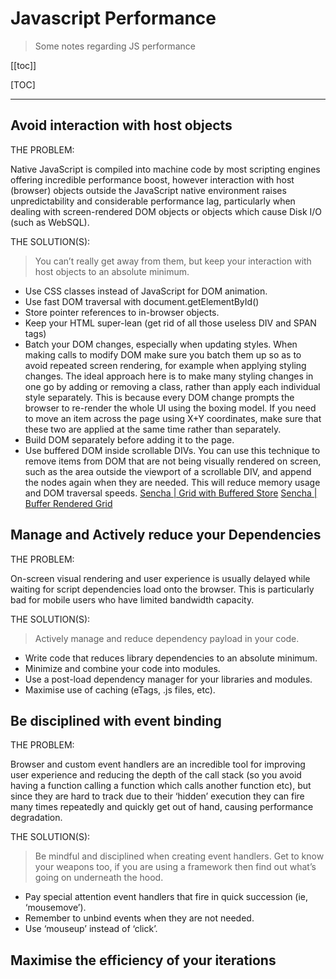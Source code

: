 # Javascript Performance

> Some notes regarding JS performance

[[toc]]

[TOC]

---

## Avoid interaction with host objects

THE PROBLEM:

Native JavaScript is compiled into machine code by most scripting engines offering incredible performance boost, however interaction with host (browser) objects outside the JavaScript native environment raises unpredictability and considerable performance lag, particularly when dealing with screen-rendered DOM objects or objects which cause Disk I/O (such as WebSQL).

THE SOLUTION(S):

> You can’t really get away from them, but keep your interaction with host objects to an absolute minimum.

-   Use CSS classes instead of JavaScript for DOM animation.
-   Use fast DOM traversal with document.getElementById()
-   Store pointer references to in-browser objects.
-   Keep your HTML super-lean (get rid of all those useless DIV and SPAN tags)
-   Batch your DOM changes, especially when updating styles. When making calls to modify DOM make sure you batch them up so as to avoid repeated screen rendering, for example when applying styling changes. The ideal approach here is to make many styling changes in one go by adding or removing a class, rather than apply each individual style separately. This is because every DOM change prompts the browser to re-render the whole UI using the boxing model. If you need to move an item across the page using X+Y coordinates, make sure that these two are applied at the same time rather than separately.
-   Build DOM separately before adding it to the page.
-   Use buffered DOM inside scrollable DIVs. You can use this technique to remove items from DOM that are not being visually rendered on screen, such as the area outside the viewport of a scrollable DIV, and append the nodes again when they are needed. This will reduce memory usage and DOM traversal speeds. [Sencha \| Grid with Buffered Store](https://examples.sencha.com/extjs/6.7.0/examples/classic/grid/buffered-store.html) [Sencha \| Buffer Rendered Grid](https://examples.sencha.com/extjs/6.7.0/examples/classic/grid/buffer-grid.html)

## Manage and Actively reduce your Dependencies

THE PROBLEM:

On-screen visual rendering and user experience is usually delayed while waiting for script dependencies load onto the browser. This is particularly bad for mobile users who have limited bandwidth capacity.

THE SOLUTION(S):

> Actively manage and reduce dependency payload in your code.

-   Write code that reduces library dependencies to an absolute minimum.
-   Minimize and combine your code into modules.
-   Use a post-load dependency manager for your libraries and modules.
-   Maximise use of caching (eTags, .js files, etc).

## Be disciplined with event binding

THE PROBLEM:

Browser and custom event handlers are an incredible tool for improving user experience and reducing the depth of the call stack (so you avoid having a function calling a function which calls another function etc), but since they are hard to track due to their ‘hidden’ execution they can fire many times repeatedly and quickly get out of hand, causing performance degradation.

THE SOLUTION(S):

> Be mindful and disciplined when creating event handlers. Get to know your weapons too, if you are using a framework then find out what’s going on underneath the hood.

-   Pay special attention event handlers that fire in quick succession (ie, ‘mousemove’).
-   Remember to unbind events when they are not needed.
-   Use ‘mouseup’ instead of ‘click’.

## Maximise the efficiency of your iterations

